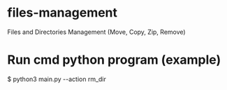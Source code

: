 # files-management
Files and Directories Management (Move, Copy, Zip, Remove)

# Run cmd python program (example)
$ python3 main.py --action rm_dir